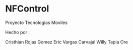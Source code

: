 # NFControl
Proyecto Tecnologias Moviles

Hecho por :

Cristhian Rojas Gomez
Eric Vargas Carvajal
Willy Tapia Ore
